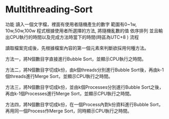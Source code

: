 # Multithreading-Sort



功能
讀入一個文字檔，裡面有使用者隨機產生的數字 範圍有0~1w, 10w,50w,100w 程式根據使用者所選擇的方法, 將隨機亂數的值 依序排列
並且輸出CPU執行的時間以及完成方法時當下的時間(時區為UTC+8 )
流程

讀取檔案完成後，先根據檔案內容的第一個元素來判斷欲採用何種方法。

方法一，將N個數目字直接進行Bubble Sort，並顯示CPU執行之時間。

方法二，將N個數目字切成k份，由k個threads分別進行Bubble Sort後，再由k-1個threads進行Merge Sort，並顯示CPU執行之時間。

方法三，將N個數目字切成k份，並由k個Processes分別進行Bubble Sort之後，再由k-1個Processes進行Merge Sort，並顯示CPU執行之時間。

方法四，將N個數目字切成k份，在一個Process內對k份資料進行Bubble Sort，再用同一個Process作Merge Sort，同時顯示CPU執行之時間。
